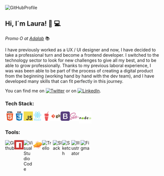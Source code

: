 ![GitHubProfile](https://user-images.githubusercontent.com/93197904/153762378-59586c69-6b24-4840-a403-c2ea6ad8c2e7.jpg)


## Hi, I´m Laura! 👋 :computer: 

*Promo O at [Adalab](https://adalab.es/)* :books:

I have previously worked as a UX / UI designer and now, I have decided to take a professional turn and become a frontend developer. I switched to the technology sector to look for new challenges to give all my best, and to be able to grow professionally.
Thanks to my previous laboral experience, I was was been able to be part of the process of creating a digital product from the beginning (working hand by hand with the dev team), and I have developed many skills that can fit perfectly in this journey.

You can find me on [![Twitter](http://i.imgur.com/wWzX9uB.png)](https://twitter.com/Lau_1505) or on [![LinkedIn](https://raw.githubusercontent.com/MartinHeinz/MartinHeinz/master/linkedin-3-16.png)](https://www.linkedin.com/in/lauracarbajales/).

<h3 align="left">Tech Stack:</h3>
<img align="left" alt="HTML5" title='HTML5' width="30px" src="https://raw.githubusercontent.com/github/explore/80688e429a7d4ef2fca1e82350fe8e3517d3494d/topics/html/html.png" />

<img align="left" alt="CSS3" title='CSS3' width="30px" src="https://raw.githubusercontent.com/github/explore/80688e429a7d4ef2fca1e82350fe8e3517d3494d/topics/css/css.png" />

<img align="left" alt="JavaScript" title='JavaScript' width="30px" src="https://raw.githubusercontent.com/github/explore/80688e429a7d4ef2fca1e82350fe8e3517d3494d/topics/javascript/javascript.png" />

<img align="left" alt="React" title='React' src="https://raw.githubusercontent.com/devicons/devicon/master/icons/react/react-original-wordmark.svg" alt="react" width="30" height="30"/>

<img align="left" alt="Gulp" title='Gulp' width="30px" src="https://raw.githubusercontent.com/github/explore/80688e429a7d4ef2fca1e82350fe8e3517d3494d/topics/gulp/gulp.png" />

<img align="left" alt="Git" title='Git' width="30px" src="https://raw.githubusercontent.com/github/explore/80688e429a7d4ef2fca1e82350fe8e3517d3494d/topics/git/git.png" />

<img align="left" alt="Bootstrap" title='Bootstrap' width="30px" src="https://raw.githubusercontent.com/github/explore/80688e429a7d4ef2fca1e82350fe8e3517d3494d/topics/bootstrap/bootstrap.png" />

<img align="left" alt="Sass" title='Sass' width="30px" src="https://raw.githubusercontent.com/github/explore/80688e429a7d4ef2fca1e82350fe8e3517d3494d/topics/sass/sass.png" />

<img align="left" alt="nodejs" title='nodejs' src="https://raw.githubusercontent.com/devicons/devicon/master/icons/nodejs/nodejs-original-wordmark.svg" alt="nodejs" width="40" height="40"/>
<br>
<br>

<h3 align="left">Tools:</h3>
<img align="left" alt="Github" title='Github' width="30px" src="https://cdn-icons.flaticon.com/png/512/3291/premium/3291695.png?token=exp=1647112462~hmac=5fe9dc69347c1db0d87695e803f73d5f" />

<img align="left" alt="Npm" title='Npm' width="30px" src="https://raw.githubusercontent.com/github/explore/80688e429a7d4ef2fca1e82350fe8e3517d3494d/topics/npm/npm.png" />

<img align="left" alt="Visual Studio Code" title='Visual Studio Code' width="30px" src="https://upload.wikimedia.org/wikipedia/commons/thumb/9/9a/Visual_Studio_Code_1.35_icon.svg/1024px-Visual_Studio_Code_1.35_icon.svg.png" />

<img align="left" alt="Zeplin" title='Zeplin' width="30px" src="https://raw.githubusercontent.com/github/explore/80688e429a7d4ef2fca1e82350fe8e3517d3494d/topics/zeplin/zeplin.png" />

<img align="left" alt="Trello" title='Trello' width="35px" src="https://img.icons8.com/color/452/trello.png" />

<img align="left" alt="Slack" title='Slack' width="30px" src="https://img.icons8.com/color/452/slack-new.png" />

<img align="left" alt="Sketch" title='Sketch' width="30px" src="https://upload.wikimedia.org/wikipedia/commons/thumb/5/59/Sketch_Logo.svg/2267px-Sketch_Logo.svg.png" />

<img align="left" alt="Illustrator" title='Illustrator' width="30px" src="https://upload.wikimedia.org/wikipedia/commons/thumb/6/66/Illustrator_CC_icon.png/492px-Illustrator_CC_icon.png" />

<img align="left" alt="Figma" title='Figma' width="30px" src="https://4.bp.blogspot.com/-LiJZ5I8E7K8/XIe_GeI5glI/AAAAAAAAIuw/4Awu8j8r0P8TKBXzyxyslHEfplOlK9-6QCK4BGAYYCw/s1600/icon%2Bfigma%2Bvector.png" />


